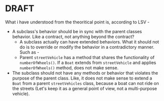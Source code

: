 # DRAFT

What i have understood from the theoritical point is, according to LSV -

- A subclass's behavior should be in sync with the parent classes behavior. Like a contract, not anything beyond the contract?
  - A subclass actually can have extended behaviors. What it should not do is to override or modify the behavior in a contradictory manner. Such as -
  - Parent `streetVehicle` has a method that shares the functionality of `numberOfWheels()`. If a `Boat` extends from `streetVehicle` and applies `numberOfWheels()` method, does not make sense.
- The subclass should not have any methods or behavior that violates the purpose of the parent class. Like, it does not make sense to extend a `Boat` from a parent `streetVehicles` class, because a boat can not ride on the streets (Let's keep it as a general point of view, not a multi-purpose vehicle).
